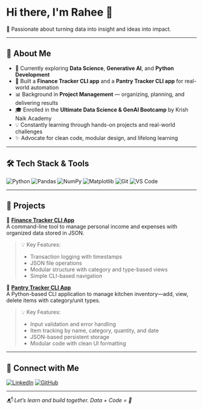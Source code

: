 # Hi there, I'm  Rahee 👋  

🌟 Passionate about turning data into insight and ideas into impact.

---

## 🚀 About Me

- 🔭 Currently exploring **Data Science**, **Generative AI**, and **Python Development**  
- 🧾 Built a **Finance Tracker CLI app** and a **Pantry Tracker CLI app** for real-world automation  
- 📊 Background in **Project Management** — organizing, planning, and delivering results  
- 🎓 Enrolled in the **Ultimate Data Science & GenAI Bootcamp** by Krish Naik Academy  
- 💡 Constantly learning through hands-on projects and real-world challenges  
- ✨ Advocate for clean code, modular design, and lifelong learning

---

## 🛠️ Tech Stack & Tools

![Python](https://img.shields.io/badge/Python-111111?style=for-the-badge&logo=python&logoColor=yellow)
![Pandas](https://img.shields.io/badge/Pandas-111111?style=for-the-badge&logo=pandas&logoColor=white)
![NumPy](https://img.shields.io/badge/NumPy-111111?style=for-the-badge&logo=numpy&logoColor=white)
![Matplotlib](https://img.shields.io/badge/Matplotlib-111111?style=for-the-badge&logo=matplotlib&logoColor=white)
![Git](https://img.shields.io/badge/Git-111111?style=for-the-badge&logo=git&logoColor=white)
![VS Code](https://img.shields.io/badge/VSCode-111111?style=for-the-badge&logo=visualstudiocode&logoColor=white)

---

## 🧰 Projects

🔹 **[Finance Tracker CLI App](https://github.com/SreeMenon27/FinanceTracker)**  
A command-line tool to manage personal income and expenses with organized data stored in JSON.

> 💡 Key Features:
> - Transaction logging with timestamps  
> - JSON file operations  
> - Modular structure with category and type-based views  
> - Simple CLI-based navigation

🔹 **[Pantry Tracker CLI App](https://github.com/SreeMenon27/PantryTracker)**  
A Python-based CLI application to manage kitchen inventory—add, view, delete items with category/unit types.

> 💡 Key Features:
> - Input validation and error handling  
> - Item tracking by name, category, quantity, and date  
> - JSON-based persistent storage  
> - Modular code with clean UI formatting

---

## 🔗 Connect with Me

[![LinkedIn](https://img.shields.io/badge/LinkedIn-111111?style=for-the-badge&logo=linkedin&logoColor=0A66C2)](https://www.linkedin.com/in/raheemnadendla/)
[![GitHub](https://img.shields.io/badge/GitHub-111111?style=for-the-badge&logo=github&logoColor=white)](https://github.com/Raheem123s)

---

_📬 Let’s learn and build together. Data + Code = 🚀_
